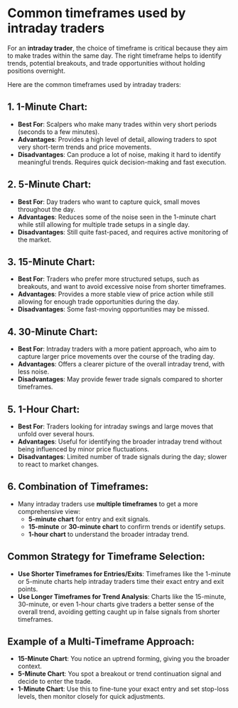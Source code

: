 # Common timeframes used by intraday traders

For an **intraday trader**, the choice of timeframe is critical because they aim to make trades within the same day. The right timeframe helps to identify trends, potential breakouts, and trade opportunities without holding positions overnight.

Here are the common timeframes used by intraday traders:

## 1. 1-Minute Chart:

- **Best For**: Scalpers who make many trades within very short periods (seconds to a few minutes).
- **Advantages**: Provides a high level of detail, allowing traders to spot very short-term trends and price movements.
- **Disadvantages**: Can produce a lot of noise, making it hard to identify meaningful trends. Requires quick decision-making and fast execution.

## 2. 5-Minute Chart:

- **Best For**: Day traders who want to capture quick, small moves throughout the day.
- **Advantages**: Reduces some of the noise seen in the 1-minute chart while still allowing for multiple trade setups in a single day.
- **Disadvantages**: Still quite fast-paced, and requires active monitoring of the market.

## 3. 15-Minute Chart:

- **Best For**: Traders who prefer more structured setups, such as breakouts, and want to avoid excessive noise from shorter timeframes.
- **Advantages**: Provides a more stable view of price action while still allowing for enough trade opportunities during the day.
- **Disadvantages**: Some fast-moving opportunities may be missed.

## 4. 30-Minute Chart:

- **Best For**: Intraday traders with a more patient approach, who aim to capture larger price movements over the course of the trading day.
- **Advantages**: Offers a clearer picture of the overall intraday trend, with less noise.
- **Disadvantages**: May provide fewer trade signals compared to shorter timeframes.

## 5. 1-Hour Chart:

- **Best For**: Traders looking for intraday swings and large moves that unfold over several hours.
- **Advantages**: Useful for identifying the broader intraday trend without being influenced by minor price fluctuations.
- **Disadvantages**: Limited number of trade signals during the day; slower to react to market changes.

## 6. Combination of Timeframes:

- Many intraday traders use **multiple timeframes** to get a more comprehensive view:
  - **5-minute chart** for entry and exit signals.
  - **15-minute** or **30-minute chart** to confirm trends or identify setups.
  - **1-hour chart** to understand the broader intraday trend.

## Common Strategy for Timeframe Selection:

- **Use Shorter Timeframes for Entries/Exits**: Timeframes like the 1-minute or 5-minute charts help intraday traders time their exact entry and exit points.
- **Use Longer Timeframes for Trend Analysis**: Charts like the 15-minute, 30-minute, or even 1-hour charts give traders a better sense of the overall trend, avoiding getting caught up in false signals from shorter timeframes.

## Example of a Multi-Timeframe Approach:

- **15-Minute Chart**: You notice an uptrend forming, giving you the broader context.
- **5-Minute Chart**: You spot a breakout or trend continuation signal and decide to enter the trade.
- **1-Minute Chart**: Use this to fine-tune your exact entry and set stop-loss levels, then monitor closely for quick adjustments.
